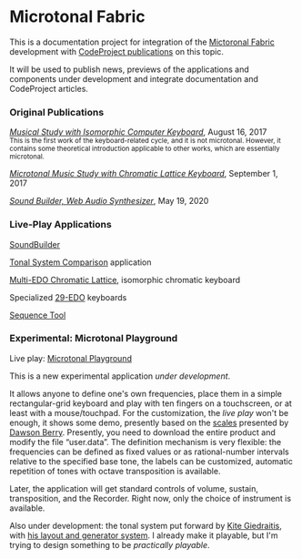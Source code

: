 # Microtonal Fabric

This is a documentation project for integration of the [Mictoronal Fabric](https://github.com/SAKryukov/microtonal-fabric) development with [CodeProject publications](https://www.codeproject.com/Members/SAKryukov) on this topic.

It will be used to publish news, previews of the applications and components under development and integrate documentation and CodeProject articles.

### Original Publications

_[Musical Study with Isomorphic Computer Keyboard](https://www.codeproject.com/Articles/1201737/Musical-Study-with-Isomorphic-Computer-Keyboard)_, August 16, 2017<br/><small>This is the first work of the keyboard-related cycle, and it is not microtonal. However, it contains some theoretical introduction applicable to other works, which are essentially microtonal.</small>

_[Microtonal Music Study with Chromatic Lattice Keyboard](https://www.codeproject.com/Articles/1204180/Microtonal-Music-Study-Chromatic-Lattice-Keyboard)_, September 1, 2017

_[Sound Builder, Web Audio Synthesizer](https://www.codeproject.com/Articles/5268512/Sound-Builder)_, May 19, 2020

### Live-Play Applications

[SoundBuilder](https://sakryukov.github.io/microtonal-fabric/code/SoundBuilder)

[Tonal System Comparison](https://sakryukov.github.io/microtonal-fabric/code/tone-system-comparison) application

[Multi-EDO Chromatic Lattice](https://sakryukov.github.io/microtonal-fabric/code/Multi-EDO/index.html), isomorphic chromatic keyboard

Specialized [29-EDO](https://sakryukov.github.io/microtonal-fabric/code/29-EDO) keyboards

[Sequence Tool](https://sakryukov.github.io/microtonal-fabric/code/sequence-tool)

### Experimental: Microtonal Playground

Live play: [Microtonal Playground](https://sakryukov.github.io/microtonal-fabric/code/playground/index.html)

This is a new experimental application _under development_.

It allows anyone to define one's own frequencies, place them in a simple rectangular-grid keyboard and play with ten fingers on a touchscreen, or at least with a mouse/touchpad. For the customization, the _live play_ won't be enough, it shows some demo, presently based on the [scales](https://en.xen.wiki/w/User:Aura/Aura's_Diatonic_Scales) presented by [Dawson Berry](https://en.xen.wiki/w/User:Aura). Presently, you need to download the entire product and modify the file &ldquo;user.data&rdquo;. The definition mechanism is very flexible: the frequencies can be defined as fixed values or as rational-number intervals relative to the specified base tone, the labels can be customized, automatic repetition of tones with octave transposition is available.

Later, the application will get standard controls of volume, sustain, transposition, and the Recorder. Right now, only the choice of instrument is available.

Also under development: the tonal system put forward by [Kite Giedraitis](https://en.xen.wiki/w/Kite_Giedraitis), with [his layout and generator system](https://en.xen.wiki/w/Color_notation#Interval_Names). I already make it playable, but I'm trying to design something to be _practically playable_.

